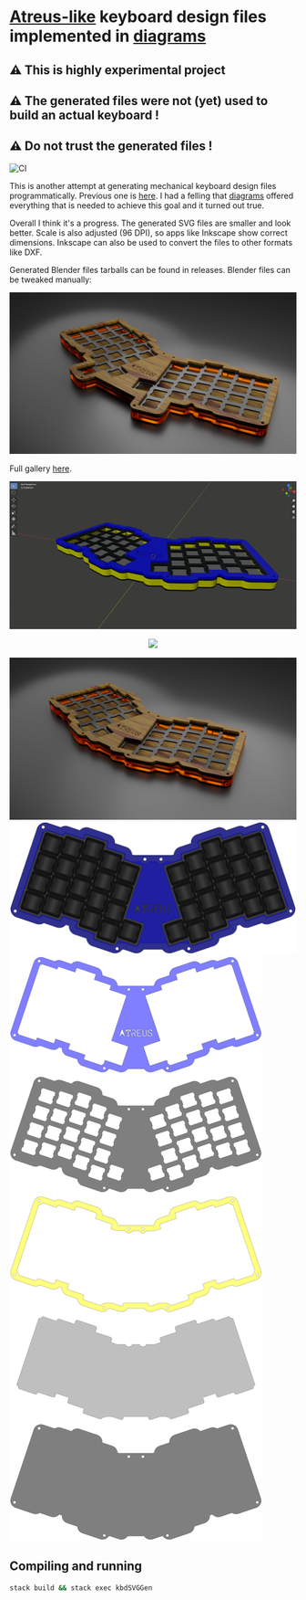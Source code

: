 # [Atreus-like](https://github.com/technomancy/atreus) keyboard design files implemented in [diagrams](http://hackage.haskell.org/package/diagrams)

## :warning: This is highly experimental project
## :warning: The generated files were not (yet) used to build an actual keyboard !
## :warning: Do not trust the generated files !

![CI](https://github.com/mryndzionek/kbdSVGGen/workflows/CI/badge.svg?branch=devel)

This is another attempt at generating mechanical keyboard design files programmatically.
Previous one is [here](https://github.com/mryndzionek/h-atreus).
I had a felling that [diagrams](http://hackage.haskell.org/package/diagrams) offered everything
that is needed to achieve this goal and it turned out true.

Overall I think it's a progress. The generated SVG files are smaller and look better.
Scale is also adjusted (96 DPI), so apps like Inkscape show correct dimensions.
Inkscape can also be used to convert the files to other formats like DXF.

Generated Blender files tarballs can be found in releases.
Blender files can be tweaked manually:

![atreus52ct_wood](gen/atreus52ct_wood.png)

Full gallery [here](GALLERY.md).

<p align="center">
  <img src="gifs/blender_1.gif">
</p>

<p align="center">
  <img src="gifs/blender_2.gif">
</p>

![atreus423d](gen/atreus42_a.png)
![atreus42a](gen/atreus42_a.svg)
![atreus42](gen/atreus42.svg)


Compiling and running
---------------------

```sh
stack build && stack exec kbdSVGGen
```

